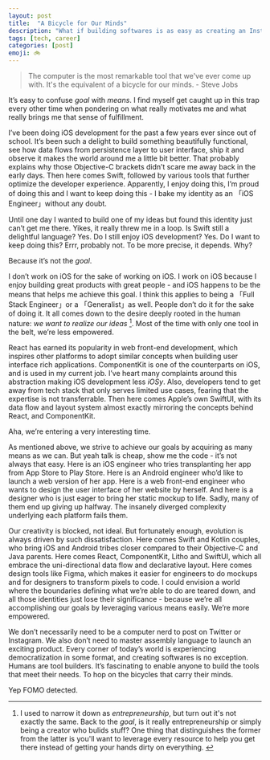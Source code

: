 ```yaml
---
layout: post
title:  "A Bicycle for Our Minds"
description: "What if building softwares is as easy as creating an Instagram post?"
tags: [tech, career]
categories: [post]
emoji: 🚲
---
```

> The computer is the most remarkable tool that we've ever come up with. It's the equivalent of a bicycle for our minds.    - Steve Jobs

It’s easy to confuse *goal* with *means*. I find myself get caught up in this trap every other time when pondering on what really motivates me and what really brings me that sense of fulfillment. 
 
I’ve been doing iOS development for the past a few years ever since out of school. It’s been such a delight to build something beautifully functional, see how data flows from persistence layer to user interface, ship it and observe it makes the world around me a little bit better. That probably explains why those Objective-C brackets didn’t scare me away back in the early days. Then here comes Swift, followed by various tools that further optimize the developer experience. Apparently, I enjoy doing this, I’m proud of doing this and I want to keep doing this - I bake my identity as an 「iOS Engineer」without any doubt. 

Until one day I wanted to build one of my ideas but found this identity just can’t get me there. Yikes, it really threw me in a loop. Is Swift still a delightful language? Yes. Do I still enjoy iOS development? Yes. Do I want to keep doing this? Errr, probably not. To be more precise, it depends. Why? 

Because it’s not the *goal*. 

I don’t work on iOS for the sake of working on iOS. I work on iOS because I enjoy building great products with great people - and iOS happens to be the means that helps me achieve this goal. I think this applies to being a 「Full Stack Engineer」or a 「Generalist」as well. People don’t do it for the sake of doing it. It all comes down to the desire deeply rooted in the human nature: *we want to realize our ideas* [^1]. Most of the time with only one tool in the belt, we’re less empowered. 

React has earned its popularity in web front-end development, which inspires other platforms to adopt similar concepts when building user interface rich applications. ComponentKit is one of the counterparts on iOS, and is used in my current job. I’ve heart many complaints around this abstraction making iOS development less *iOSy*. Also, developers tend to get away from tech stack that only serves limited use cases, fearing that the expertise is not transferrable. Then here comes Apple’s own SwiftUI, with its data flow and layout system almost exactly mirroring the concepts behind React, and ComponentKit. 

Aha, we’re entering a very interesting time. 

As mentioned above, we strive to achieve our goals by acquiring as many means as we can. But yeah talk is cheap, show me the code - it’s not always that easy. Here is an iOS engineer who tries transplanting her app from App Store to Play Store. Here is an Android engineer who’d like to launch a web version of her app. Here is a web front-end engineer who wants to design the user interface of her website by herself. And here is a designer who is just eager to bring her static mockup to life. Sadly, many of them end up giving up halfway. The insanely diverged complexity underlying each platform fails them. 

Our creativity is blocked, not ideal. But fortunately enough, evolution is always driven by such dissatisfaction.  Here comes Swift and Kotlin couples, who bring iOS and Android tribes closer compared to their Objective-C and Java parents. Here comes React, ComponentKit, Litho and SwiftUI, which all embrace the uni-directional data flow and declarative layout. Here comes design tools like Figma, which makes it easier for engineers to do mockups and for designers to transform pixels to code. I could envision a world where the boundaries defining what we’re able to do are teared down, and all those identities just lose their significance - because we’re all accomplishing our goals by leveraging various means easily. We’re more empowered. 

We don’t necessarily need to be a computer nerd to post on Twitter or Instagram. We also don’t need to master assembly language to launch an exciting product. Every corner of today’s world is experiencing democratization in some format, and creating softwares is no exception. Humans are tool builders. It’s fascinating to enable anyone to build the tools that meet their needs. To hop on the bicycles that carry their minds.

Yep FOMO detected.

[^1]: I used to narrow it down as *entrepreneurship*, but turn out it's not exactly the same. Back to the *goal*, is it really entrepreneurship or simply being a creator who bulids stuff? One thing that distinguishes the former from the latter is you'll want to leverage every resource to help you get there instead of getting your hands dirty on everything. [^2]
[^2]: But yeah collboration and leveraging are important in general even without entrepreneurship.
